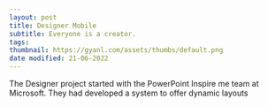 ```yaml
---
layout: post
title: Designer Mobile
subtitle: Everyone is a creator.
tags: 
thumbnail: https://gyanl.com/assets/thumbs/default.png
date modified: 21-06-2022
---
```


The Designer project started with the PowerPoint Inspire me team at Microsoft. They had developed a system to offer dynamic layouts 
